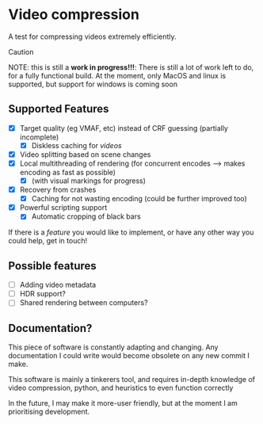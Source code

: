 # Video compression

A test for compressing videos extremely efficiently.


> [!CAUTION]
> NOTE: this is still a **work in progress!!!**: 
> There is still a lot of work left to do, for a fully functional build.
> At the moment, only MacOS and linux is supported, but support for windows is coming soon

## Supported Features

- [x] Target quality (eg VMAF, etc) instead of CRF guessing (partially incomplete)
  - [x] Diskless caching for *videos*
- [x] Video splitting based on scene changes
- [x] Local multithreading of rendering (for concurrent encodes --> makes encoding as fast as possible)
  - [x] (with visual markings for progress)
- [x] Recovery from crashes
  - [x] Caching for not wasting encoding (could be further improved too)
- [x] Powerful scripting support
  - [x] Automatic cropping of black bars

If there is a *feature* you would like to implement, or have any other way you could help, get in touch!

## Possible features

- [ ] Adding video metadata
- [ ] HDR support?
- [ ] Shared rendering between computers?

## Documentation?

This piece of software is constantly adapting and changing. Any documentation I could write would become obsolete on any new commit I make.

This software is mainly a tinkerers tool, and requires in-depth knowledge of video compression, python, and heuristics to even function correctly

In the future, I may make it more-user friendly, but at the moment I am prioritising development. 
